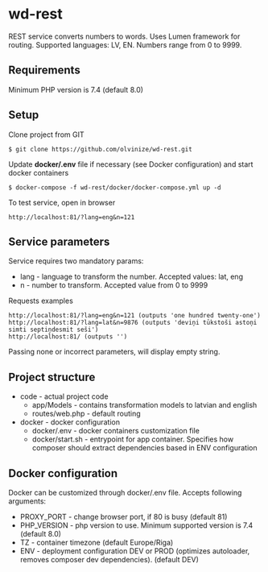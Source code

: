 # wd-rest
REST service converts numbers to words. Uses Lumen framework for routing. Supported languages: LV, EN. Numbers range from 0 to 9999.

## Requirements
Minimum PHP version is 7.4 (default 8.0)

## Setup

Clone project from GIT
```
$ git clone https://github.com/olvinize/wd-rest.git
```

Update **docker/.env** file if necessary (see Docker configuration) and start docker containers
```
$ docker-compose -f wd-rest/docker/docker-compose.yml up -d
```
To test service, open in browser

```
http://localhost:81/?lang=eng&n=121
```

## Service parameters
Service requires two mandatory params:
* lang - language to transform the number. Accepted values: lat, eng
* n - number to transform. Accepted value from 0 to 9999

Requests examples
```
http://localhost:81/?lang=eng&n=121 (outputs 'one hundred twenty-one')
http://localhost:81/?lang=lat&n=9876 (outputs 'deviņi tūkstoši astoņi simti septiņdesmit seši')
http://localhost:81/ (outputs '')
```

Passing none or incorrect  parameters, will display empty string. 

## Project structure
* code - actual project code
  * app/Models - contains transformation models to latvian and english
  * routes/web.php - default routing
* docker - docker configuration
  * docker/.env - docker containers customization file
  * docker/start.sh - entrypoint for app container. Specifies how composer should extract dependencies based in ENV configuration

## Docker configuration
Docker can be customized through docker/.env file. Accepts following arguments:
* PROXY_PORT - change browser port, if 80 is busy (default 81)
* PHP_VERSION - php version to use. Minimum supported version is 7.4 (default 8.0)
* TZ - container timezone (default Europe/Riga)
* ENV - deployment configuration DEV or PROD (optimizes autoloader, removes composer dev dependencies).  (default DEV)